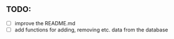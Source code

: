 ## TODO:
- [ ] improve the README.md
- [ ] add functions for adding, removing etc. data from the database